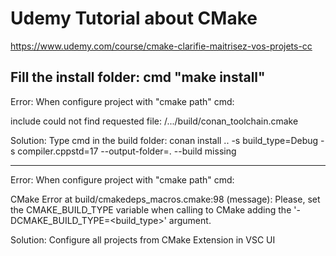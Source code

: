 # Udemy Tutorial about CMake
https://www.udemy.com/course/cmake-clarifie-maitrisez-vos-projets-cc


Fill the install folder: cmd "make install"
-------------------------------------

Error: When configure project with "cmake path" cmd:

include could not find requested file: /.../build/conan_toolchain.cmake

Solution: Type cmd in the build folder: conan install .. -s build_type=Debug -s compiler.cppstd=17 --output-folder=. --build missing

-------------------------------------

Error: When configure project with "cmake path" cmd:

CMake Error at build/cmakedeps_macros.cmake:98 (message):
  Please, set the CMAKE_BUILD_TYPE variable when calling to CMake adding the
  '-DCMAKE_BUILD_TYPE=<build_type>' argument.

Solution:  Configure all projects from CMake Extension in VSC UI